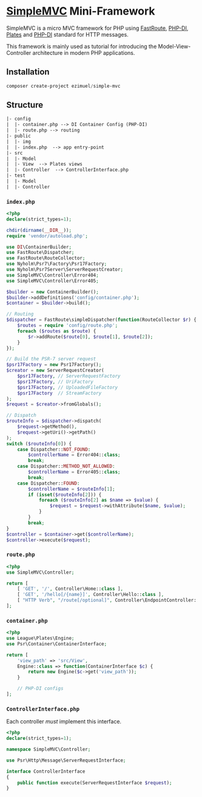 # [SimpleMVC](https://github.com/ezimuel/simplemvc) Mini-Framework

SimpleMVC is a micro MVC framework for PHP using [FastRoute][fastroute], [PHP-DI][php-di], [Plates][plates] and [PHP-DI][php-di] standard for HTTP messages.

This framework is mainly used as tutorial for introducing the Model-View-Controller architecture in modern PHP applications.

[php-di]: https://php-di.org/
[fastroute]: https://github.com/nikic/FastRoute
[psr7]:https://github.com/Nyholm/psr7
[plates]: https://platesphp.com/

## Installation

```ps1
composer create-project ezimuel/simple-mvc
```

## Structure

```txt
|- config
|  |- container.php --> DI Container Config (PHP-DI)
|  |- route.php --> routing
|- public
|  |- img
|  |- index.php  --> app entry-point
|- src
|  |- Model
|  |- View  --> Plates views
|  |- Controller  --> ControllerInterface.php
|- test
|  |- Model
|  |- Controller
```

### `index.php`

```php
<?php
declare(strict_types=1);

chdir(dirname(__DIR__));
require 'vendor/autoload.php';

use DI\ContainerBuilder;
use FastRoute\Dispatcher;
use FastRoute\RouteCollector;
use Nyholm\Psr7\Factory\Psr17Factory;
use Nyholm\Psr7Server\ServerRequestCreator;
use SimpleMVC\Controller\Error404;
use SimpleMVC\Controller\Error405;

$builder = new ContainerBuilder();
$builder->addDefinitions('config/container.php');
$container = $builder->build();

// Routing
$dispatcher = FastRoute\simpleDispatcher(function(RouteCollector $r) {
    $routes = require 'config/route.php';
    foreach ($routes as $route) {
        $r->addRoute($route[0], $route[1], $route[2]);
    }
});

// Build the PSR-7 server request
$psr17Factory = new Psr17Factory();
$creator = new ServerRequestCreator(
    $psr17Factory, // ServerRequestFactory
    $psr17Factory, // UriFactory
    $psr17Factory, // UploadedFileFactory
    $psr17Factory  // StreamFactory
);
$request = $creator->fromGlobals();

// Dispatch 
$routeInfo = $dispatcher->dispatch(
    $request->getMethod(), 
    $request->getUri()->getPath()
);
switch ($routeInfo[0]) {
    case Dispatcher::NOT_FOUND:
        $controllerName = Error404::class;
        break;
    case Dispatcher::METHOD_NOT_ALLOWED:
        $controllerName = Error405::class;
        break;
    case Dispatcher::FOUND:
        $controllerName = $routeInfo[1];
        if (isset($routeInfo[2])) {
            foreach ($routeInfo[2] as $name => $value) {
                $request = $request->withAttribute($name, $value);
            }
        }
        break;
}
$controller = $container->get($controllerName);
$controller->execute($request);
```

### `route.php`

```php
<?php
use SimpleMVC\Controller;

return [
    [ 'GET', '/', Controller\Home::class ],
    [ 'GET', '/hello[/{name}]', Controller\Hello::class ],
    [ "HTTP Verb", "/route[/optional]", Controller\EndpointController::class ]
];
```

### `container.php`

```php
<?php
use League\Plates\Engine;
use Psr\Container\ContainerInterface;

return [
    'view_path' => 'src/View',
    Engine::class => function(ContainerInterface $c) {
        return new Engine($c->get('view_path'));
    }

    // PHP-DI configs
];
```

### `ControllerInterface.php`

Each controller *must* implement this interface.

```php
<?php
declare(strict_types=1);

namespace SimpleMVC\Controller;

use Psr\Http\Message\ServerRequestInterface;

interface ControllerInterface
{
    public function execute(ServerRequestInterface $request);
}
```
